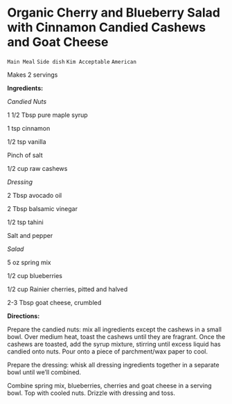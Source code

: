 # Organic Cherry and Blueberry Salad with Cinnamon Candied Cashews and Goat Cheese

`Main Meal` `Side dish` `Kim Acceptable` `American`

Makes 2 servings

**Ingredients:**

_Candied Nuts_

1 1/2 Tbsp pure maple syrup 

1 tsp cinnamon 

1/2 tsp vanilla 

Pinch of salt

1/2 cup raw cashews

_Dressing_

2 Tbsp avocado oil

2 Tbsp balsamic vinegar 

1/2 tsp tahini

Salt and pepper

_Salad_ 

5 oz spring mix

1/2 cup blueberries 

1/2 cup Rainier cherries, pitted and halved

2-3 Tbsp goat cheese, crumbled

**Directions:**

Prepare the candied nuts: mix all ingredients except the cashews in a small bowl. Over medium heat, toast the cashews until they are fragrant. Once the cashews are toasted, add the syrup mixture, stirring until excess liquid has candied onto nuts. Pour onto a piece of parchment/wax paper to cool. 

Prepare the dressing: whisk all dressing ingredients together in a separate bowl until we’ll combined. 

Combine spring mix, blueberries, cherries and goat cheese in a serving bowl. Top with cooled nuts. Drizzle with dressing and toss. 
